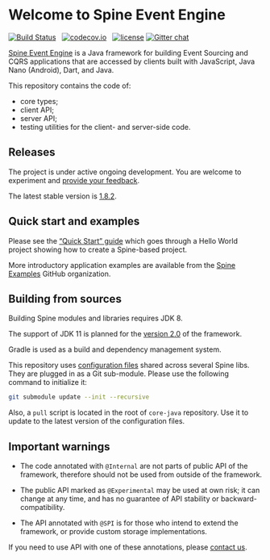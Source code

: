 # Welcome to Spine Event Engine
[![Build Status](https://travis-ci.com/SpineEventEngine/core-java.svg?branch=master)](https://travis-ci.com/SpineEventEngine/core-java) &nbsp;
[![codecov.io](https://codecov.io/github/SpineEventEngine/core-java/coverage.svg?branch=master)](https://codecov.io/github/SpineEventEngine/core-java?branch=master) &nbsp;
[![license](https://img.shields.io/badge/license-Apache%20License%202.0-blue.svg?style=flat)](http://www.apache.org/licenses/LICENSE-2.0)
[![Gitter chat](https://badges.gitter.im/SpineEventEngine.png)](https://gitter.im/SpineEventEngine)

[Spine Event Engine][spine-site] is a Java framework for building Event Sourcing and CQRS
applications that are accessed by clients built with JavaScript, Java Nano (Android), Dart, and Java.

This repository contains the code of:
 - core types;
 - client API;
 - server API;
 - testing utilities for the client- and server-side code.

## Releases

The project is under active ongoing development. 
You are welcome to experiment and [provide your feedback][email-developers].

The latest stable version is [1.8.2][latest-release].  

## Quick start and examples

Please see the [“Quick Start” guide][quick-start] which goes through a Hello World project showing
how to create a Spine-based project.
 
More introductory application examples are available from
the [Spine Examples][spine-examples] GitHub organization.

## Building from sources

Building Spine modules and libraries requires JDK 8. 

The support of JDK 11 is planned for the [version 2.0][v2] of the framework.

Gradle is used as a build and dependency management system.

This repository uses [configuration files][config] shared across several Spine libs. They are
plugged in as a Git sub-module. Please use the following command to initialize it:

```sh
git submodule update --init --recursive
```  

Also, a `pull` script is located in the root of `core-java` repository. Use it to update to the 
latest version of the configuration files.

## Important warnings
* The code annotated with `@Internal` are not parts of public API of the framework, therefore should
  not be used from outside of the framework.

* The public API marked as `@Experimental` may be used at own risk; it can change at any time, 
  and has no guarantee of API stability or backward-compatibility.

* The API annotated with `@SPI` is for those who intend to extend the framework, 
  or provide custom storage implementations. 

If you need to use API with one of these annotations, please [contact us][email-developers].

[email-developers]: mailto:developers@spine.io
[latest-release]: https://github.com/SpineEventEngine/core-java/releases/tag/v1.8.2
[spine-site]: https://spine.io/
[quick-start]: https://spine.io/docs/quick-start
[spine-examples]: https://github.com/spine-examples
[todo-list]: https://github.com/spine-examples/todo-list
[v2]: https://github.com/orgs/SpineEventEngine/projects/13
[config]: https://github.com/SpineEventEngine/config/
